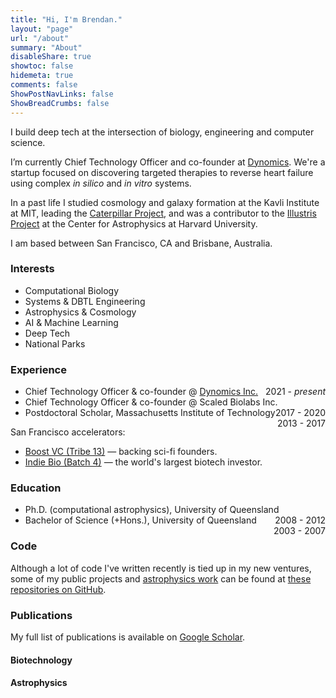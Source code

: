 ```yaml
---
title: "Hi, I'm Brendan."
layout: "page"
url: "/about"
summary: "About"
disableShare: true
showtoc: false
hidemeta: true
comments: false
ShowPostNavLinks: false
ShowBreadCrumbs: false
---
```


I build deep tech at the intersection of biology, engineering and computer science.

I’m currently Chief Technology Officer and co-founder at [Dynomics](https://www.dynomics.com). We're a startup focused on discovering targeted therapies to reverse heart failure using complex *in silico* and *in vitro* systems.

In a past life I studied cosmology and galaxy formation at the Kavli Institute at MIT, leading the [Caterpillar Project](https://www.caterpillarproject.org/), and was a contributor to the [Illustris Project](http://www.illustris-project.org/) at the Center for Astrophysics at Harvard University.

I am based between San Francisco, CA and Brisbane, Australia.

### Interests

- Computational Biology
- Systems & DBTL Engineering
- Astrophysics & Cosmology
- AI & Machine Learning
- Deep Tech
- National Parks

### Experience

* Chief Technology Officer & co-founder @ [Dynomics Inc.](https://dynomics.com) <span style="float:right;">2021 - <i>present</i> </span>
* Chief Technology Officer & co-founder @ Scaled Biolabs Inc. <span style="float:right;">2017 - 2020</span>
* Postdoctoral Scholar, Massachusetts Institute of Technology<span style="float:right;">2013 - 2017</span>

San Francisco accelerators:

* [Boost VC (Tribe 13)](https://www.boost.vc/) &mdash; backing sci-fi founders.
* [Indie Bio (Batch 4)](https://indiebio.co/) &mdash; the world's largest biotech investor.

### Education


* Ph.D. (computational astrophysics), University of Queensland<span style="float:right;">2008 - 2012</span>
* Bachelor of Science (+Hons.), University of Queensland<span style="float:right;">2003 - 2007</span>

### Code

Although a lot of code I've written recently is tied up in my new ventures, some of my public projects and [astrophysics work](https://github.com/orgs/caterpillarproject/) can be found at [these repositories on GitHub](https://github.com/bgriffen).

### Publications

My full list of publications is available on [Google Scholar](https://scholar.google.com.au/citations?user=ndwtPccAAAAJ&hl=en).

#### Biotechnology

<script id="pub-template-biotech" type="x-tmpl-mustache">
{{#pubsother}}
<li>
    {{authorsFormat}}, {{year}}, <a href="{{url}}"><i>{{title}}</i></a>, {{pub}}.
    {{#codeLink}}<br><small>[<a href="{{codeLink}}">code</a>]</small>{{/codeLink}}
</li>
{{/pubsother}}
{{^pubsother}}
Unable to load publication list.
{{/pubsother}}
</script>

<ul id="publist-biotech"></ul>

#### Astrophysics
<script id="pub-template-astro" type="x-tmpl-mustache">
{{#pubs}}
<li>
    {{authorsFormat}}, {{year}}, <a href="{{url}}"><i>{{title}}</i></a>, {{pub}}.
    {{#codeLink}}<br><small>[<a href="{{codeLink}}">code</a>]</small>{{/codeLink}}
</li>
{{/pubs}}
{{^pubs}}
Unable to load publication list.
{{/pubs}}
</script>

<ul id="publist-astro"></ul>


<script src="https://unpkg.com/mustache@latest"></script>
<script>
  var codeMap = {
  };

  function formatAuthors(authors) {
    authors = authors.map(author => {
      var tokens = author.split(", ");
      if (tokens.length != 2) return author;
      return tokens[1][0] + ". " + tokens[0];
    });
    if (authors.length == 1) {
      return authors[0];
    } else if (authors.length >= 5) {
      return authors.slice(0, 4).join(", ") + ", et al.";
    }
    return authors.slice(0, authors.length - 1).join(", ") + ", and " + authors[authors.length - 1];
  }

  (() => {
    var codeTemplate = document.getElementById("code-template").innerHTML;
    fetch("https://raw.githubusercontent.com/bgriffen/cv/main/data/repos.json")
      .then(response => response.json())
      .then(data => {
        data = data.data.user.pinnedItems.edges.map(value => value.node);
        var rendered = Mustache.render(codeTemplate, { codes: data });
        document.getElementById("codelist").innerHTML = rendered;
      })
      .catch(() => {
        var rendered = Mustache.render(codeTemplate, { codes: [] });
        document.getElementById("codelist").innerHTML = rendered;
      });

    var pubTemplateastro = document.getElementById("pub-template-astro").innerHTML;
    fetch("https://raw.githubusercontent.com/bgriffen/cv/main/data/pubs.json")
      .then(response => response.json())
      .then(data => {
        // Only first author
        data = data.filter(value => {
          return value.authors[0].startsWith("Griffen") && value.doctype == "article";
        });

        // Format authors
        data = data.map(value => {
          value.authorsFormat = formatAuthors(value.authors);
          value.codeLink = codeMap[value.doi];
          return value;
        });

        var rendered = Mustache.render(pubTemplateastro, { pubs: data });
        document.getElementById("publist-astro").innerHTML = rendered;
      })
      .catch(() => {
        var rendered = Mustache.render(pubTemplateastro, { pubs: [] });
        document.getElementById("publist-astro").innerHTML = rendered;
      });

    var pubTemplatebiotech = document.getElementById("pub-template-biotech").innerHTML;
    fetch("https://raw.githubusercontent.com/bgriffen/cv/main/data/other_pubs.json")
      .then(response => response.json())
      .then(data => {
        // Only first author
        data = data.filter(value => {
          return value.authors[0].startsWith("Mills") && value.doctype == "article";
        });

        // Format authors
        data = data.map(value => {
          value.authorsFormat = formatAuthors(value.authors);
          value.codeLink = codeMap[value.doi];
          return value;
        });

        var rendered = Mustache.render(pubTemplatebiotech, { pubsother: data });
        document.getElementById("publist-biotech").innerHTML = rendered;
      })
      .catch(() => {
        var rendered = Mustache.render(pubTemplatebiotech, { pubsother: [] });
        document.getElementById("publist-biotech").innerHTML = rendered;
      });
  })();
</script>
